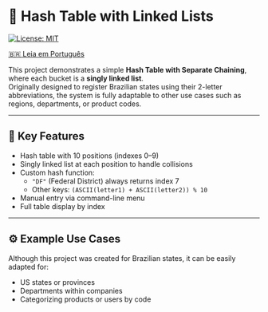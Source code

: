 # 🧠 Hash Table with Linked Lists
[![License: MIT](https://img.shields.io/badge/License-MIT-yellow.svg)](LICENSE)

[🇧🇷 Leia em Português](README-pt.md)

This project demonstrates a simple **Hash Table with Separate Chaining**, where each bucket is a **singly linked list**.  
Originally designed to register Brazilian states using their 2-letter abbreviations, the system is fully adaptable to other use cases such as regions, departments, or product codes.

---

## 📌 Key Features

- Hash table with 10 positions (indexes 0–9)
- Singly linked list at each position to handle collisions
- Custom hash function:
  - `"DF"` (Federal District) always returns index 7
  - Other keys: `(ASCII(letter1) + ASCII(letter2)) % 10`
- Manual entry via command-line menu
- Full table display by index

---

## ⚙️ Example Use Cases

Although this project was created for Brazilian states, it can be easily adapted for:
- US states or provinces
- Departments within companies
- Categorizing products or users by code
